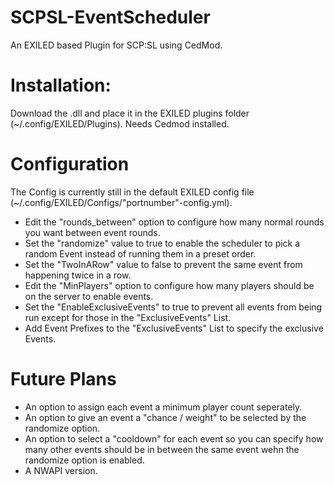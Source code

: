 # SCPSL-EventScheduler
An EXILED based Plugin for SCP:SL using CedMod.

# Installation:
Download the .dll and place it in the EXILED plugins folder (~/.config/EXILED/Plugins).
Needs Cedmod installed.


# Configuration 
The Config is currently still in the default EXILED config file (~/.config/EXILED/Configs/"portnumber"-config.yml).
- Edit the "rounds_between" option to configure how many normal rounds you want between event rounds.
- Set the "randomize" value to true to enable the scheduler to pick a random Event instead of running them in a preset order.
- Set the "TwoInARow" value to false to prevent the same event from happening twice in a row.
- Edit the "MinPlayers" option to configure how many players should be on the server to enable events.
- Set the "EnableExclusiveEvents" to true to prevent all events from being run except for those in the "ExclusiveEvents" List.
- Add Event Prefixes to the "ExclusiveEvents" List to specify the exclusive Events.

# Future Plans
- An option to assign each event a minimum player count seperately.
- An option to give an event a "chance / weight" to be selected by the randomize option.
- An option to select a "cooldown" for each event so you can specify how many other events should be in between the same event wehn the randomize option is enabled.
- A NWAPI version.
